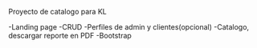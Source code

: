 Proyecto de catalogo para KL

-Landing page
-CRUD
-Perfiles de admin y clientes(opcional)
-Catalogo, descargar reporte en PDF
-Bootstrap
